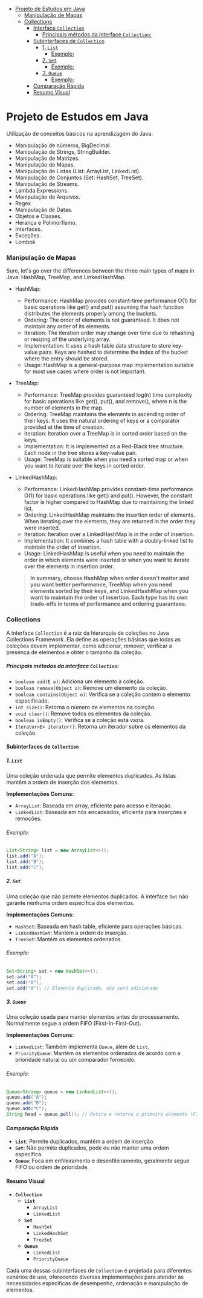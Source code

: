 <!-- TOC -->
* [Projeto de Estudos em Java](#projeto-de-estudos-em-java-)
    * [Manipulação de Mapas](#manipulação-de-mapas)
    * [Collections](#collections)
      * [Interface `Collection`](#interface-collection)
        * [Principais métodos da interface `Collection`:](#principais-métodos-da-interface-collection)
      * [Subinterfaces de `Collection`](#subinterfaces-de-collection)
        * [1. `List`](#1-list)
          * [Exemplo:](#exemplo)
        * [2. `Set`](#2-set)
          * [Exemplo:](#exemplo-1)
        * [3. `Queue`](#3-queue)
          * [Exemplo:](#exemplo-2)
      * [Comparação Rápida](#comparação-rápida)
      * [Resumo Visual](#resumo-visual)
<!-- TOC -->
# Projeto de Estudos em Java 

Utilização de conceitos básicos na aprendizagem do Java.

- Manipulação de números, BigDecimal.
- Manipulação de Strings, StringBuilder.
- Manipulação de Matrizes.
- Manipulação de Mapas.
- Manipulação de Listas (List: ArrayList, LinkedList).
- Manipulação de Conjuntos (Set: HashSet, TreeSet).
- Manipulação de Streams.
- Lambda Expressions.
- Manipulação de Arquivos.
- Regex
- Manipulação de Datas.
- Objetos e Classes.
- Herança e Polimorfismo.
- Interfaces.
- Exceções.
- Lombok


### Manipulação de Mapas

Sure, let's go over the differences between the three main types of maps in Java: HashMap, TreeMap, and LinkedHashMap.

- HashMap:

  - Performance: HashMap provides constant-time performance O(1) for basic operations like get() and put() assuming the hash function distributes the elements properly among the buckets.
  - Ordering: The order of elements is not guaranteed. It does not maintain any order of its elements.
  - Iteration: The iteration order may change over time due to rehashing or resizing of the underlying array.
  - Implementation: It uses a hash table data structure to store key-value pairs. Keys are hashed to determine the index of the bucket where the entry should be stored.
  - Usage: HashMap is a general-purpose map implementation suitable for most use cases where order is not important.

- TreeMap:

  - Performance: TreeMap provides guaranteed log(n) time complexity for basic operations like get(), put(), and remove(), where n is the number of elements in the map.
  - Ordering: TreeMap maintains the elements in ascending order of their keys. It uses the natural ordering of keys or a comparator provided at the time of creation.
  - Iteration: Iteration over a TreeMap is in sorted order based on the keys.
  - Implementation: It is implemented as a Red-Black tree structure. Each node in the tree stores a key-value pair.
  - Usage: TreeMap is suitable when you need a sorted map or when you want to iterate over the keys in sorted order.

- LinkedHashMap:

  - Performance: LinkedHashMap provides constant-time performance O(1) for basic operations like get() and put(). However, the constant factor is higher compared to HashMap due to maintaining the linked list.
  - Ordering: LinkedHashMap maintains the insertion order of elements. When iterating over the elements, they are returned in the order they were inserted.
  - Iteration: Iteration over a LinkedHashMap is in the order of insertion.
  - Implementation: It combines a hash table with a doubly-linked list to maintain the order of insertion.
  - Usage: LinkedHashMap is useful when you need to maintain the order in which elements were inserted or when you want to iterate over the elements in insertion order.

  > **In summary, choose HashMap when order doesn't matter and you want better performance, TreeMap when you need elements sorted by their keys, and LinkedHashMap when you want to maintain the order of insertion. Each type has its own trade-offs in terms of performance and ordering guarantees.**


### Collections

A interface `Collection` é a raiz da hierarquia de coleções no Java Collections Framework. Ela define as operações básicas que todas as coleções devem implementar, como adicionar, remover, verificar a presença de elementos e obter o tamanho da coleção.

##### Principais métodos da interface `Collection`:
- `boolean add(E e)`: Adiciona um elemento à coleção.
- `boolean remove(Object o)`: Remove um elemento da coleção.
- `boolean contains(Object o)`: Verifica se a coleção contém o elemento especificado.
- `int size()`: Retorna o número de elementos na coleção.
- `void clear()`: Remove todos os elementos da coleção.
- `boolean isEmpty()`: Verifica se a coleção está vazia.
- `Iterator<E> iterator()`: Retorna um iterador sobre os elementos da coleção.

#### Subinterfaces de `Collection`

##### 1. `List`
Uma coleção ordenada que permite elementos duplicados. As listas mantêm a ordem de inserção dos elementos.

**Implementações Comuns:**
- `ArrayList`: Baseada em array, eficiente para acesso e iteração.
- `LinkedList`: Baseada em nós encadeados, eficiente para inserções e remoções.

###### Exemplo:
```java
List<String> list = new ArrayList<>();
list.add("A");
list.add("B");
list.add("C");
```

##### 2. `Set`
Uma coleção que não permite elementos duplicados. A interface `Set` não garante nenhuma ordem específica dos elementos.

**Implementações Comuns:**
- `HashSet`: Baseada em hash table, eficiente para operações básicas.
- `LinkedHashSet`: Mantém a ordem de inserção.
- `TreeSet`: Mantém os elementos ordenados.

###### Exemplo:
```java
Set<String> set = new HashSet<>();
set.add("A");
set.add("B");
set.add("A"); // Elemento duplicado, não será adicionado
```

##### 3. `Queue`
Uma coleção usada para manter elementos antes do processamento. Normalmente segue a ordem FIFO (First-In-First-Out).

**Implementações Comuns:**
- `LinkedList`: Também implementa `Queue`, além de `List`.
- `PriorityQueue`: Mantém os elementos ordenados de acordo com a prioridade natural ou um comparador fornecido.

###### Exemplo:
```java
Queue<String> queue = new LinkedList<>();
queue.add("A");
queue.add("B");
queue.add("C");
String head = queue.poll(); // Retira e retorna o primeiro elemento (FIFO)
```

#### Comparação Rápida

- **`List`**: Permite duplicados, mantém a ordem de inserção.
- **`Set`**: Não permite duplicados, pode ou não manter uma ordem específica.
- **`Queue`**: Foca em enfileiramento e desenfileiramento, geralmente segue FIFO ou ordem de prioridade.

#### Resumo Visual

- **`Collection`**
  - **`List`**
    - `ArrayList`
    - `LinkedList`
  - **`Set`**
    - `HashSet`
    - `LinkedHashSet`
    - `TreeSet`
  - **`Queue`**
    - `LinkedList`
    - `PriorityQueue`

Cada uma dessas subinterfaces de `Collection` é projetada para diferentes cenários de uso, oferecendo diversas implementações para atender às necessidades específicas de desempenho, ordenação e manipulação de elementos.